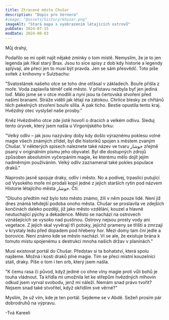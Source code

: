 ```yaml
---
title: Ztracené město Chušar
description: "Dopis pro Vernera"
#image: "@assets/history/khusar.png"
imageAlt: "Stará mapa s vyobrazením létajících ostrovů"
pubDate: 2024-07-15
modDate: 2024-08-03
---
```

Můj drahý,

Podařilo se mi opět najít nějaké zmínky o tom místě. Nemyslím, že je to jen legenda jak říkal starý Brax. Jsou to sice spisy z dob kdy historie a legendy splývají, ale přeci jen to musí být pravda. Jen se sám přesvědč. Toto píše svitek z knihovny v Sulzbachu:

"Svatostánek našeho otce se toho dne otřásal v základech. Bouře přišla z moře. Voda zaplavila téměř celé město. V přístavu nezbyla byť jen jediná loď. Málo jsme se v otce modlili a nyní jsou ta čertovská stvoření před našimi branami. Stráže viděli jak létají na zátokou. Chrlíce blesky ze chřtánů těch pekelných stvoření bouře sílila. A pak ticho. Bestie opustila tento kraj. Hvězdný otec vyslyšel naše prosby."

Kněz Hvězdného otce zde jistě hovoří o dracích a velkém odlivu. Sleduj tento úryvek, který jsem našla u Virgonijského brku:

"Velký odliv – jak jsou nazývány doby kdy došlo výraznému poklesu volné magie všech známých zřídel, byl dle historiků spojen s městem zvaným Chušar. V některých spisech naleznete také název ve tvaru خوشار zřejmě psaný v originálním písmu jeho obyvatel. Byl dle dostupných zdrojů způsoben absolutním vyčerpáním magie, ke kterému mělo dojít jejím nadměrným používáním. Velký odliv zaznamenal také pokles populace draků."

Naprosto jasně spojuje draky, odliv i město. No a podívej, trpaslíci putující od Vysokého moře mi prodali kopii jedné z jejich starších rytin pod názvem Historie létajícího města خوشار. Čti:

"Dlouho předtím než bylo toto město známo, žili v něm pouze lidé. Není již dnes známá tehdejší podoba onoho města. Chušar se proslavila ve zdejších končinách daleko později, již jako město vzdělání, kouzel a hlavně neutuchající pýchy a dekadence. Město se nachází na ostrovech vznášejících se vysoko nad pustinou. Ostrovy nejsou prosty vody ani vegetace. Z jejich skal vyvěrají tři potoky, jejichž prameny se tříští a zmrzají v krystaly ledu před dopadem pod hřebeny hor. Mezi domy tam ční jedle a borovice. Není známo kde se město nachází. Ví se ale, že existuje brána k tomuto místu spojenému s destrukcí mnoha našich držav v planinách."

Musí existovat portál do Chušar. Představ si ta bohatství, která spolu najdeme. Možná i kosti draků plné magie. Tím se přeci místní kouzelníci stali, draky. Píše o tom i ten orb, který jsem našla.

"K čemu rasa či původ, když jediné co ohne vlny magie proti vůli bohů je touha vládnout. Ta křídla mi umožnila let ke střepům hvězdných mlhovin odkud jsem vyrval svobodu, jenž mi náleží. Nemám snad právo tvořit? Nejsem snad také stvořitel, když okřídlím své věrné?"

Myslím, že už vím, kde je ten portál. Sejdeme se v Abdě. Sežeň prosím pár dobrodruhů na výpravu.

-Tvá Kareeli
